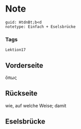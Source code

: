 # Note
```
guid: HtdnBt;b<d
notetype: Einfach + Eselsbrücke
```

### Tags
```
Lektion17
```

## Vorderseite
ὅπως

## Rückseite
wie, auf welche Weise; damit

## Eselsbrücke

